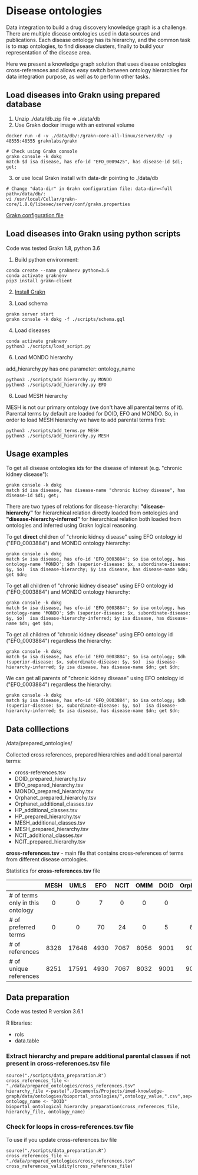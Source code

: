 # Disease ontologies 
Data integration to build a drug discovery knowledge graph is a challenge. There are multiple disease ontologies used in data sources and publications. Each disease ontology has its hierarchy, and the common task is to map ontologies, to find disease clusters, finally to build your representation of the disease area.

Here we present a knowledge graph solution that uses disease ontologies cross-references and allows easy switch between ontology hierarchies for data integration purpose, as well as to perform other tasks. 

## Load diseases into Grakn using prepared database
1. Unzip ./data/db.zip file => ./data/db
2. Use Grakn docker image with an extrenal volume
```
docker run -d -v ./data/db/:/grakn-core-all-linux/server/db/ -p 48555:48555 graknlabs/grakn

# Check using Grakn console
grakn console -k dokg
match $d isa disease, has efo-id "EFO_0009425", has disease-id $di; get;
```
3. or use local Grakn install with data-dir pointing to ./data/db
```
# Change "data-dir" in Grakn configuration file: data-dir=<full path>/data/db/:
vi /usr/local/Cellar/grakn-core/1.8.0/libexec/server/conf/grakn.properties
```
[Grakn configuration file](https://dev.grakn.ai/docs/running-grakn/configuration)

## Load diseases into Grakn using python scripts
Code was tested Grakn 1.8, python 3.6

1. Build python environment:
```
conda create --name graknenv python=3.6
conda activate graknenv
pip3 install grakn-client
```

2. [Install Grakn](https://dev.grakn.ai/docs/running-grakn/install-and-run) 

3. Load schema
```
grakn server start
grakn console -k dokg -f ./scripts/schema.gql
```
4. Load diseases
```
conda activate graknenv
python3 ./scripts/load_script.py
```
6. Load MONDO hierarchy

add_hierarchy.py has one parameter: ontology_name
```
python3 ./scripts/add_hierarchy.py MONDO
python3 ./scripts/add_hierarchy.py EFO
```
6. Load MESH hierarchy

MESH is not our primary ontology (we don't have all parental terms of it). Parental terms by default are loaded for DOID, EFO and MONDO.
So, in order to load MESH hierarchy we have to add parental terms first:
```
python3 ./scripts/add_terms.py MESH
python3 ./scripts/add_hierarchy.py MESH
```
## Usage examples
To get all disease ontologies ids for the disease of interest (e.g. "chronic kidney disease"):
```
grakn console -k dokg
match $d isa disease, has disease-name "chronic kidney disease", has disease-id $di; get;
```
There are two types of relations for disease-hierarchy: **"disease-hierarchy"** for hierarchical relation directly loaded from ontologies and **"disease-hierarchy-inferred"** for hierarchical relation both loaded from ontologies and inferred using Grakn logical reasoning.

To get **direct** children of "chronic kidney disease" using EFO ontology id ("EFO_0003884") and MONDO ontology hierarchy:
```
grakn console -k dokg
match $x isa disease, has efo-id 'EFO_0003884'; $o isa ontology, has ontology-name 'MONDO'; $dh (superior-disease: $x, subordinate-disease: $y, $o)  isa disease-hierarchy; $y isa disease, has disease-name $dn; get $dn;
```
To get **all** children of "chronic kidney disease" using EFO ontology id ("EFO_0003884") and MONDO ontology hierarchy:
```
grakn console -k dokg
match $x isa disease, has efo-id 'EFO_0003884'; $o isa ontology, has ontology-name 'MONDO'; $dh (superior-disease: $x, subordinate-disease: $y, $o)  isa disease-hierarchy-inferred; $y isa disease, has disease-name $dn; get $dn;
```
To get all children of "chronic kidney disease" using EFO ontology id ("EFO_0003884") regardless the hierarchy:
```
grakn console -k dokg
match $x isa disease, has efo-id 'EFO_0003884'; $o isa ontology; $dh (superior-disease: $x, subordinate-disease: $y, $o)  isa disease-hierarchy-inferred; $y isa disease, has disease-name $dn; get $dn;
```
We can get all parents of "chronic kidney disease" using EFO ontology id ("EFO_0003884") regardless the hierarchy:
```
grakn console -k dokg
match $y isa disease, has efo-id 'EFO_0003884'; $o isa ontology; $dh (superior-disease: $x, subordinate-disease: $y, $o)  isa disease-hierarchy-inferred; $x isa disease, has disease-name $dn; get $dn;
```

## Data colllections

/data/prepared_ontologies/

Collected cross references, prepared hierarchies and additional parental terms:
* cross-references.tsv
* DOID_prepared_hierarchy.tsv
* EFO_prepared_hierarchy.tsv
* MONDO_prepared_hierarchy.tsv
* Orphanet_prepared_hierarchy.tsv
* Orphanet_additional_classes.tsv
* HP_additional_classes.tsv
* HP_prepared_hierarchy.tsv
* MESH_additional_classes.tsv
* MESH_prepared_hierarchy.tsv
* NCIT_additional_classes.tsv
* NCIT_prepared_hierarchy.tsv

**cross-references.tsv** - main file that contains cross-references of terms from different disease ontologies.

Statistics for **cross-references.tsv** file

|                                 | MESH  | UMLS | EFO  | NCIT | OMIM | DOID | Orphanet | HP  | MONDO | ICD10 | Total  |
| --------------------------------|:-----:| :---:|:----:|:----:|:----:|:----:|:--------:|:---:|:-----:|:-----:|:------:|
| # of terms only in this ontology| 0     | 0    | 7    | 0    | 0    | 0    | 1        | 80  | 109   | 0     | 1186   |
| # of preferred terms            | 0     | 0    | 70   | 24   | 0    | 5    | 69       | 75  | 21453 | 0     | 21696  |
| # of references                 | 8328  | 17648| 4930 | 7067 | 8056 | 9001 | 9066     | 652 | 21482 | 11271 | 97501  |
| # of unique references          | 8251  | 17591| 4930 | 7067 | 8032 | 9001 | 9066     | 652 | 21482 | 4103  | 90175  |


## Data preparation

Code was tested R version 3.6.1

R libraries:
* rols
* data.table

### Extract hierarchy and prepare additional parental classes if not present in cross-references.tsv file
```
source("./scripts/data_preparation.R")
cross_references_file <- "./data/prepared_ontologies/cross_references.tsv"
hierarchy_file <-paste("./Documents/Projects/imed-knowledge-graph/data/ontologies/bioportal_ontologies/",ontology_value,".csv",sep="")
ontology_name <- "DOID"
bioportal_ontological_hierarchy_preparation(cross_references_file, hierarchy_file, ontology_name)
```
### Check for loops in cross-references.tsv file
To use if you update cross-references.tsv file

```
source("./scripts/data_preparation.R")
cross_references_file <- "./data/prepared_ontologies/cross_references.tsv"
cross_references_validity(cross_references_file)
```
